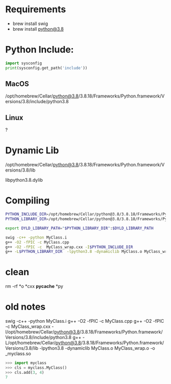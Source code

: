 # Requirements

- brew install swig
- brew install python@3.8

# Python Include:

```python
import sysconfig
print(sysconfig.get_path('include'))
```

## MacOS
/opt/homebrew/Cellar/python@3.8/3.8.18/Frameworks/Python.framework/Versions/3.8/include/python3.8

## Linux
?


# Dynamic Lib

/opt/homebrew/Cellar/python@3.8/3.8.18/Frameworks/Python.framework/Versions/3.8/lib

libpython3.8.dylib


# Compiling

```bash
PYTHON_INCLUDE_DIR=/opt/homebrew/Cellar/python@3.8/3.8.18/Frameworks/Python.framework/Versions/3.8/include/python3.8
PYTHON_LIBRARY_DIR=/opt/homebrew/Cellar/python@3.8/3.8.18/Frameworks/Python.framework/Versions/3.8/lib

export DYLD_LIBRARY_PATH="$PYTHON_LIBRARY_DIR":$DYLD_LIBRARY_PATH

swig -c++ -python MyClass.i
g++ -O2 -fPIC -c MyClass.cpp
g++ -O2 -fPIC -c  MyClass_wrap.cxx -I$PYTHON_INCLUDE_DIR
g++ -L$PYTHON_LIBRARY_DIR  -lpython3.8 -dynamiclib MyClass.o MyClass_wrap.o -o _myclass.so
```

# clean
rm -rf *o *cxx __pycache__ *py  

# old notes

swig -c++ -python MyClass.i
g++ -O2 -fPIC -c MyClass.cpp
g++ -O2 -fPIC -c  MyClass_wrap.cxx -I/opt/homebrew/Cellar/python@3.8/3.8.18/Frameworks/Python.framework/Versions/3.8/include/python3.8
g++ -L/opt/homebrew/Cellar/python@3.8/3.8.18/Frameworks/Python.framework/Versions/3.8/lib  -lpython3.8 -dynamiclib MyClass.o MyClass_wrap.o -o _myclass.so

```python
>>> import myclass
>>> cls = myclass.MyClass()
>>> cls.add(3, 4)
7
```